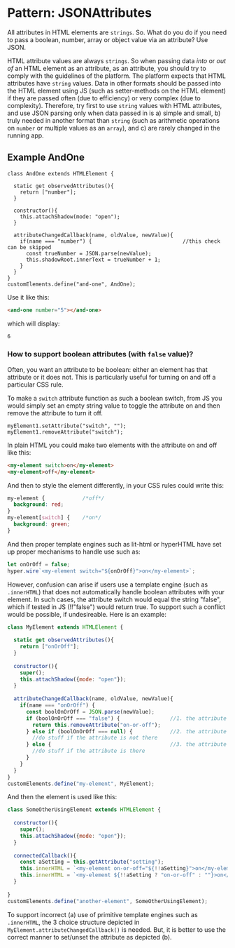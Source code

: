 # Pattern: JSONAttributes

All attributes in HTML elements are `strings`. 
So. What do you do if you need to pass a boolean, number, array or object value via an attribute?
Use JSON.

HTML attribute values are always `strings`. So when passing data *into* or *out of* an HTML element as an attribute,
 as an attribute, you should try to comply with the guidelines of the platform.
The platform expects that HTML attributes have `string` values. Data in other formats should be passed into the 
HTML element using JS (such as setter-methods on the HTML element) if they are passed often (due to efficiency) 
or very complex (due to complexity). Therefore, try first to use `string` values with HTML attributes,
and use JSON parsing only when data passed in is a) simple and small, b) truly needed in another 
format than `string` (such as arithmetic operations on `number` or multiple values as an `array`), and 
c) are rarely changed in the running app.


## Example AndOne
```
class AndOne extends HTMLElement {
  
  static get observedAttributes(){ 
    return ["number"];                         
  }
  
  constructor(){
    this.attachShadow(mode: "open"); 
  }
                                      
  attributeChangedCallback(name, oldValue, newValue){ 
    if(name === "number") {                             //this check can be skipped
      const trueNumber = JSON.parse(newValue);
      this.shadowRoot.innerText = trueNumber + 1;
    }
  }
}
customElements.define("and-one", AndOne);
```

Use it like this:
```html
<and-one number="5"></and-one>
```
which will display:
```html
6
```


### How to support boolean attributes (with `false` value)?
Often, you want an attribute to be boolean: either an element has that attribute or it does not.
This is particularly useful for turning on and off a particular CSS rule. 

To make a `switch` attribute function as such a boolean switch, 
from JS you would simply set an empty string value to
toggle the attribute on and then remove the attribute to turn it off.
```
myElement1.setAttribute("switch", "");
myElement1.removeAttribute("switch");
```
In plain HTML you could make two elements with the attribute on and off like this:
```html
<my-element switch>on</my-element>
<my-element>off</my-element>
```
And then to style the element differently, in your CSS rules could write this:
```css
my-element {            /*off*/
  background: red;
} 
my-element[switch] {    /*on*/
  background: green;
} 
```
And then proper template engines such as lit-html or hyperHTML have set up proper mechanisms to handle use such as:

```javascript
let onOrOff = false;
hyper.wire`<my-element switch="${onOrOff}">on</my-element>`;
```
However, confusion can arise if users use a template engine (such as `.innerHTML`) that does not 
automatically handle boolean attributes with your element. In such cases, the attribute switch would 
equal the string "false", which if tested in JS (!!"false") would return true. To support such a conflict
would be possible, if undesireable. Here is an example:
 
```javascript
class MyElement extends HTMLElement {
  
  static get observedAttributes(){ 
    return ["onOrOff"];                         
  }
  
  constructor(){
    super();
    this.attachShadow({mode: "open"}); 
  }
  
  attributeChangedCallback(name, oldValue, newValue){ 
    if(name === "onOrOff") {                             
      const boolOnOrOff = JSON.parse(newValue);
      if (boolOnOrOff === "false") {                //1. the attribute is improperly removed 
        return this.removeAttribute("on-or-off");
      } else if (boolOnOrOff === null) {            //2. the attribute is properly removed
        //do stuff if the attribute is not there
      } else {                                      //3. the attribute is set
        //do stuff if the attribute is there
      }
    }
  }
}
customElements.define("my-element", MyElement);
```
And then the element is used like this:
```javascript
class SomeOtherUsingElement extends HTMLElement {
  
  constructor(){
    super();
    this.attachShadow({mode: "open"});
  }
  
  connectedCallback(){
    const aSetting = this.getAttribute("setting");
    this.innerHTML = `<my-element on-or-off="${!!aSetting}">on</my-element>`;       //a. incorrect
    this.innerHTML = `<my-element ${!!aSetting ? "on-or-off" : ""}>on</my-element>`;//b. correct
  }
                                                                        
}
customElements.define("another-element", SomeOtherUsingElement);
```
To support incorrect (a) use of primitive template engines such as `.innerHTML`, the 3 choice structure
depicted in `MyElement.attributeChangedCallback()` is needed. But, it is better to use the correct 
manner to set/unset the attribute as depicted (b).


